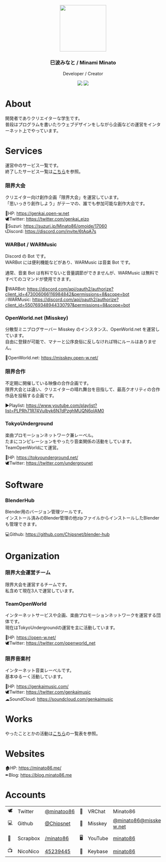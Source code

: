 <p align="center">
    <img src="https://i.gyazo.com/f1474692c18a4db231034524dd85b794.jpg" width="150">
</p>
<h3 align="center">
    巳波みなと / Minami Minato
</h3>
<p align="center">
    Developer / Creator
</p>
<p align="center">
    <a href="https://ko-fi.com/A0A81VPXD" target="_blank"><img src="https://www.ko-fi.com/img/githubbutton_sm.svg"></a>
    <a href="https://liberapay.com/minato86/donate" target="_blank"><img src="https://liberapay.com/assets/widgets/donate.svg"></img></a>
</p>

# About

開発者でありクリエイターな学生です。        
普段はプログラムを書いたりウェブデザインをしながら企画などの運営をインターネット上でやっています。

# Services

運営中のサービス一覧です。      
終了したサービス一覧は[こちら](./killedbyme.md)を参照。

### 限界大会

クリエイター向け創作企画「限界大会」を運営しています。      
「思いっきり創作しよう」がテーマの、誰でも参加可能な創作大会です。

🔗HP: https://genkai.open-w.net         
🕊Twitter: https://twitter.com/genkai_eizo          
🛒Suzuri: https://suzuri.jp/Minato86/omoide/17060       
📞Discord: https://discord.com/invite/6tAqA7s       

### WARBot / WARMusic

Discord の Bot です。       
WARBot には便利機能などがあり、WARMusic は音楽 Bot です。

通常、音楽 Bot は有料でないと音量調節ができませんが、WARMusic は無料ですべてのコマンドが使用できます。

🤖WARBot: https://discord.com/api/oauth2/authorize?client_id=473006066116984842&permissions=8&scope=bot     
🎶WARMusic: https://discord.com/api/oauth2/authorize?client_id=550769348944330797&permissions=8&scope=bot

### OpenWorld.net (Misskey)

分散型ミニブログサーバー Misskey のインスタンス、OpenWorld.net を運営しています。       
自由に登録が可能で、マナーと公序良俗に反しなければ特にルールはありません。

🌌OpenWorld.net: https://misskey.open-w.net/

### 限界合作

不定期に開催している映像の合作企画です。        
限界大会とは違い、クリエイターの晴れ舞台を目指して、最高クオリティの合作作品を投稿する企画です。

▶Playlist: https://www.youtube.com/playlist?list=PLPRh71R74VuIbyk6N7dPzghMUQN6oIAM0

### TokyoUnderground

楽曲プロモーションネットワーク兼レーベル。      
たまにコンピレーションをやったり音楽関係の活動をしています。        
TeamOpenWorldにて運営。

🔗HP: https://tokyounderground.net/     
🕊Twitter: https://twitter.com/undergrounet

# Software

### BlenderHub

Blender用のバージョン管理ツールです。       
インストール済みのBlender管理の他zipファイルからインストールしたBlenderも管理できます。

💻Github: https://github.com/Chipsnet/blender-hub

# Organization

### 限界大会運営チーム

限界大会を運営するチームです。      
私含めて現在3人で運営しています。

### TeamOpenWorld

インターネットサービスや企画、楽曲プロモーションネットワークを運営する団体です。        
現在はTokyoUndergroundの運営を主に活動しています。

🔗HP: https://open-w.net/       
🕊Twitter: https://twitter.com/openworld_net

### 限界音楽村

インターネット音楽レーベルです。        
基本ゆるーく活動しています。

🔗HP: https://genkaimusic.com/      
🕊Twitter: https://twitter.com/genkaimusic      
☁SoundCloud: https://soundcloud.com/genkaimusic

# Works

やったこととかの活動は[こちら](./works.md)の一覧表を参照。

# Websites

🏚HP: https://minato86.me/      
✒Blog: https://blog.minato86.me

# Accounts

|     |          |                                                    |     |         |                                                                      |     |            |                                                    |
| --- | -------- | -------------------------------------------------- | --- | ------- | -------------------------------------------------------------------- | --- | ---------- | -------------------------------------------------- |
| 🕊   | Twitter  | [@minatoo86](https://twitter.com/minatoo86)        | 💬  | VRChat  | Minato86                                                             | ☁   | SoundCloud | [minatoo86](https://soundcloud.com/minatoo86)      |
| 💻  | Github   | [@Chipsnet](https://github.com/Chipsnet)           | 🌌  | Misskey | [@minato86@misskey.open-w.net](https://misskey.open-w.net/@minato86) | 🎨  | Pixiv      | [21745249](https://www.pixiv.net/users/21745249)   |
| 📑  | Scrapbox | [/minato86](/minato86)                             | 🖥   | YouTube | [minato86](https://www.youtube.com/c/minato86)                       | 📞  | Discord    | 巳波みなと#6885                                    |
| 📺  | NicoNico | [45239445](https://www.nicovideo.jp/user/45239445) | 🔑  | Keybase | [minato86](https://keybase.io/minato86)                              | 🎮  | Steam      | [minato86](https://steamcommunity.com/id/minato86) |
